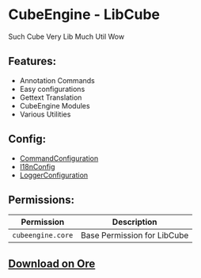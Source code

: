 # CubeEngine - LibCube
Such Cube Very Lib Much Util Wow

## Features:
 - Annotation Commands
 - Easy configurations
 - Gettext Translation
 - CubeEngine Modules
 - Various Utilities

## Config:
 - [CommandConfiguration](cubeengine-core-config-commandconfiguration.md)
 - [I18nConfig](cubeengine-core-config-i18nconfig.md)
 - [LoggerConfiguration](cubeengine-core-config-loggerconfiguration.md)

## Permissions:

| Permission | Description |
| --- | --- |
| `cubeengine.core` | Base Permission for LibCube |

## [Download on Ore](https://ore.spongepowered.org/CubeEngine/LibCube)

